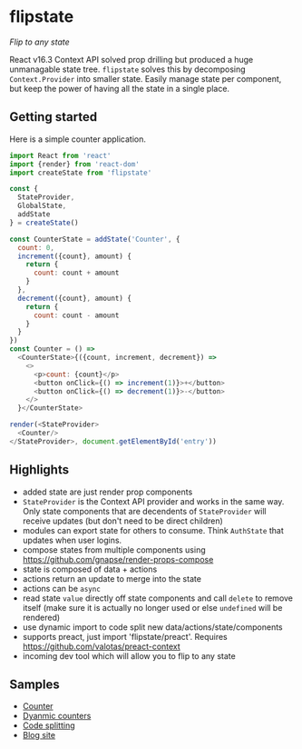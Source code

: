 # flipstate

*Flip to any state*

React v16.3 Context API solved prop drilling but produced a huge unmanagable state tree. `flipstate` solves this by decomposing `Context.Provider` into smaller state. Easily manage state per component, but keep the power of having all the state in a single place.

Getting started
---------------
Here is a simple counter application.
```js
import React from 'react'
import {render} from 'react-dom'
import createState from 'flipstate'

const {
  StateProvider,
  GlobalState,
  addState
} = createState()

const CounterState = addState('Counter', {
  count: 0,
  increment({count}, amount) {
    return {
      count: count + amount
    }
  },
  decrement({count}, amount) {
    return {
      count: count - amount
    }
  }
})
const Counter = () =>
  <CounterState>{({count, increment, decrement}) =>
    <>
      <p>count: {count}</p>
      <button onClick={() => increment(1)}>+</button>
      <button onClick={() => decrement(1)}>-</button>
    </>
  }</CounterState>

render(<StateProvider>
  <Counter/>
</StateProvider>, document.getElementById('entry'))
```

Highlights
----------
 * added state are just render prop components
 * `StateProvider` is the Context API provider and works in the same way. Only state components that are decendents of `StateProvider` will receive updates (but don't need to be direct children)
 * modules can export state for others to consume. Think `AuthState` that updates when user logins.
 * compose states from multiple components using https://github.com/gnapse/render-props-compose
 * state is composed of data + actions
 * actions return an update to merge into the state
 * actions can be `async`
 * read state `value` directly off state components and call `delete` to remove itself (make sure it is actually no longer used or else `undefined` will be rendered)
 * use dynamic import to code split new data/actions/state/components
 * supports preact, just import 'flipstate/preact'. Requires https://github.com/valotas/preact-context
 * incoming dev tool which will allow you to flip to any state

Samples
-------
 * [Counter](https://codesandbox.io/s/rro76qy63m)
 * [Dyanmic counters](https://codesandbox.io/s/43ykljoy37)
 * [Code splitting](https://codesandbox.io/s/pwk9kwl2nm)
 * [Blog site](https://codesandbox.io/s/52rm8lovv4)
